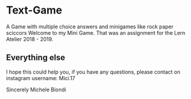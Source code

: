 # Text-Game

A Game with multiple choice answers and minigames like rock paper sciccors
Welcome to my Mini Game. That was an assignment for the Lern Atelier 2018 - 2019.

Everything else
------------------------------------------------------------------------------------------------------------------------------------------
I hope this could help you, if you have any questions, please contact on instagram username: Mici.17

Sincerely Michele Biondi
